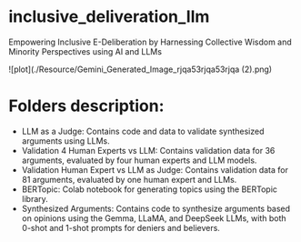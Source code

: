 # inclusive\_deliveration\_llm

Empowering Inclusive E-Deliberation by Harnessing Collective Wisdom and Minority Perspectives using AI and LLMs

![plot](./Resource/Gemini_Generated_Image_rjqa53rjqa53rjqa (2).png)

# Folders description:

* LLM as a Judge: Contains code and data to validate synthesized arguments using LLMs.
* Validation 4 Human Experts vs LLM: Contains validation data for 36 arguments, evaluated by four human experts and LLM models.
* Validation  Human Expert vs LLM as Judge: Contains validation data for 81 arguments, evaluated by one human expert and LLMs.
* BERTopic: Colab notebook for generating  topics using the BERTopic library.
* Synthesized Arguments: Contains code to synthesize arguments based on opinions using the Gemma, LLaMA, and DeepSeek LLMs, with both 0-shot and 1-shot prompts for deniers and believers.

